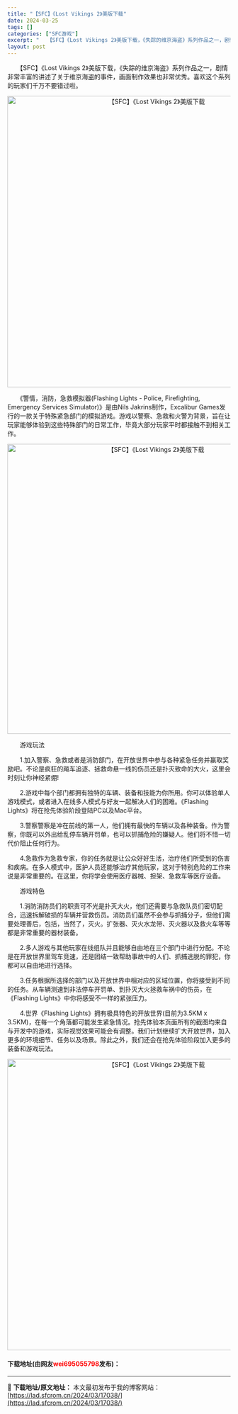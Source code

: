 ```yaml
---
title: "【SFC】《Lost Vikings 2》美版下载"
date: 2024-03-25
tags: []
categories: ["SFC游戏"]
excerpt: "　　【SFC】《Lost Vikings 2》美版下载，《失踪的维京海盗》系列作品之一，剧情非常丰富的讲述了关于维京海盗的事件，画面制作效果也非常优秀。喜欢这个系列的玩家们千万不要错过啦。 　　《警情，消防，急救模拟器(Flashing Lights - Police, Firefighting, &hellip;"
layout: post
---
```


 <p>　　【SFC】《Lost Vikings 2》美版下载，《失踪的维京海盗》系列作品之一，剧情非常丰富的讲述了关于维京海盗的事件，画面制作效果也非常优秀。喜欢这个系列的玩家们千万不要错过啦。</p> <p align="center"><img align="" border="0" src="https://lad.sfcrom.cn/wp-content/uploads/2024/03/20240325_6600bed42c7ed.png" width="658" alt="【SFC】《Lost Vikings 2》美版下载" /></p> <p>　　《警情，消防，急救模拟器(Flashing Lights - Police, Firefighting, Emergency Services Simulator)》是由Nils Jakrins制作，Excalibur Games发行的一款关于特殊紧急部门的模拟游戏。游戏以警察、急救和火警为背景，旨在让玩家能够体验到这些特殊部门的日常工作，毕竟大部分玩家平时都接触不到相关工作。</p> <p align="center"><img align="" border="0" src="https://lad.sfcrom.cn/wp-content/uploads/2024/03/20240325_6600bed5a5e50.png" width="655" alt="【SFC】《Lost Vikings 2》美版下载" /></p> <p>　　游戏玩法</p> <p>　　1.加入警察、急救或者是消防部门，在开放世界中参与各种紧急任务并赢取奖励吧。不论是疯狂的飚车追逐、拯救命悬一线的伤员还是扑灭致命的大火，这里会时刻让你神经紧绷!</p> <p>　　2.游戏中每个部门都拥有独特的车辆、装备和技能为你所用。你可以体验单人游戏模式，或者进入在线多人模式与好友一起解决人们的困难。《Flashing Lights》将在抢先体验阶段登陆PC以及Mac平台。</p> <p>　　3.警察警察是冲在前线的第一人，他们拥有最快的车辆以及各种装备。作为警察，你既可以外出给乱停车辆开罚单，也可以抓捕危险的嫌疑人。他们将不惜一切代价阻止任何行为。</p> <p>　　4.急救作为急救专家，你的任务就是让公众好好生活，治疗他们所受到的伤害和疾病。在多人模式中，医护人员还能够治疗其他玩家，这对于特别危险的工作来说是非常重要的。在这里，你将学会使用医疗器械、担架、急救车等医疗设备。</p> <p>　　游戏特色</p> <p>　　1.消防消防员们的职责可不光是扑灭大火，他们还需要与急救队员们密切配合，迅速拆解破损的车辆并营救伤员。消防员们虽然不会参与抓捕分子，但他们需要处理善后，包括，当然了，灭火。扩张器、灭火水龙带、灭火器以及救火车等等都是非常重要的器材装备。</p> <p>　　2.多人游戏与其他玩家在线组队并且能够自由地在三个部门中进行分配。不论是在开放世界里驾车竞速，还是团结一致帮助事故中的人们、抓捕逃脱的罪犯，你都可以自由地进行选择。</p> <p>　　3.任务根据所选择的部门以及开放世界中相对应的区域位置，你将接受到不同的任务。从车辆测速到非法停车开罚单、到扑灭大火拯救车祸中的伤员，在《Flashing Lights》中你将感受不一样的紧张压力。</p> <p>　　4.世界《Flashing Lights》拥有极具特色的开放世界(目前为3.5KM x 3.5KM)，在每一个角落都可能发生紧急情况。抢先体验本页面所有的截图均来自与开发中的游戏，实际视觉效果可能会有调整。我们计划继续扩大开放世界，加入更多的环境细节、任务以及场景。除此之外，我们还会在抢先体验阶段加入更多的装备和游戏玩法。</p> <p align="center"><img align="" border="0" src="https://lad.sfcrom.cn/wp-content/uploads/2024/03/20240325_6600bed724487.png" width="658" alt="【SFC】《Lost Vikings 2》美版下载" /></p> <p><h4>下载地址(由网友<font color="red">wei695055798</font>发布)：</h4></p> 

---
📖 **下载地址/原文地址：** 本文最初发布于我的博客网站：[https://lad.sfcrom.cn/2024/03/17038/](https://lad.sfcrom.cn/2024/03/17038/)
